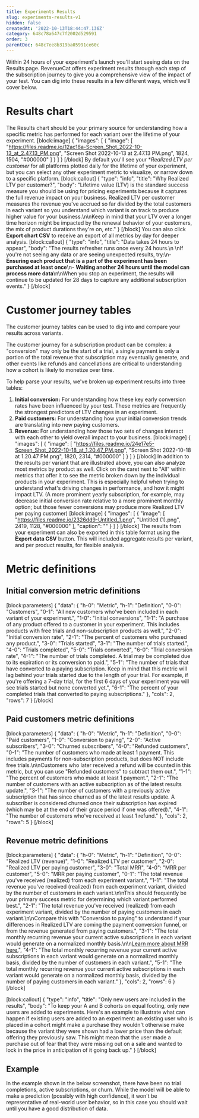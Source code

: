 ```yaml
---
title: Experiments Results
slug: experiments-results-v1
hidden: false
createdAt: '2022-10-13T18:44:47.136Z'
category: 648c78a647c7f2002d529591
order: 3
parentDoc: 648c7ee8b319ba05991ce60c
---
```

Within 24 hours of your experiment's launch you'll start seeing data on the Results page. RevenueCat offers experiment results through each step of the subscription journey to give you a comprehensive view of the impact of your test. You can dig into these results in a few different ways, which we'll cover below.

# Results chart

The Results chart should be your primary source for understanding how a specific metric has performed for each variant over the lifetime of your experiment.
[block:image]
{
  "images": [
    {
      "image": [
        "https://files.readme.io/12ac18a-Screen_Shot_2022-10-13_at_2.47.13_PM.png",
        "Screen Shot 2022-10-13 at 2.47.13 PM.png",
        1824,
        1504,
        "#000000"
      ]
    }
  ]
}
[/block]
By default you'll see your **Realized LTV per customer* for all platforms plotted daily for the lifetime of your experiment, but you can select any other experiment metric to visualize, or narrow down to a specific platform.
[block:callout]
{
  "type": "info",
  "title": "Why Realized LTV per customer?",
  "body": "Lifetime value (LTV) is the standard success measure you should be using for pricing experiments because it captures the full revenue impact on your business. Realized LTV per customer measures the revenue you've accrued so far divided by the total customers in each variant so you understand which variant is on track to produce higher value for your business.\n\nKeep in mind that your LTV over a longer time horizon might be impacted by the renewal behavior of your customers, the mix of product durations they're on, etc."
}
[/block]
You can also click **Export chart CSV** to receive an export of all metrics by day for deeper analysis. 
[block:callout]
{
  "type": "info",
  "title": "Data takes 24 hours to appear",
  "body": "The results refresher runs once every 24 hours.\n \nIf you're not seeing any data or are seeing unexpected results, try:\n- **Ensuring each product that is a part of the experiment has been purchased at least once**\n- **Waiting another 24 hours until the model can process more data**\n\nWhen you stop an experiment, the results will continue to be updated for 28 days to capture any additional subscription events."
}
[/block]
# Customer journey tables
The customer journey tables can be used to dig into and compare your results across variants. 

The customer journey for a subscription product can be complex: a "conversion" may only be the start of a trial, a single payment is only a portion of the total revenue that subscription may eventually generate, and other events like refunds and cancellations are critical to understanding how a cohort is likely to monetize over time.

To help parse your results, we've broken up experiment results into three tables:
1. **Initial conversion:** For understanding how these key early conversion rates have been influenced by your test. These metrics are frequently the strongest predictors of LTV changes in an experiment.
2. **Paid customers:** For understanding how your initial conversion trends are translating into new paying customers.
3. **Revenue:** For understanding how those two sets of changes interact with each other to yield overall impact to your business.
[block:image]
{
  "images": [
    {
      "image": [
        "https://files.readme.io/24e17e5-Screen_Shot_2022-10-18_at_1.20.47_PM.png",
        "Screen Shot 2022-10-18 at 1.20.47 PM.png",
        1820,
        2314,
        "#000000"
      ]
    }
  ]
}
[/block]
In addition to the results per variant that are illustrated above, you can also analyze most metrics by product as well. Click on the caret next to "All" within metrics that offer it to see the metric broken down by the individual products in your experiment. This is especially helpful when trying to understand what's driving changes in performance, and how it might impact LTV. (A more prominent yearly subscription, for example, may decrease initial conversion rate relative to a more prominent monthly option; but those fewer conversions may produce more Realized LTV per paying customer)
[block:image]
{
  "images": [
    {
      "image": [
        "https://files.readme.io/2326dd9-Untitled_1.png",
        "Untitled (1).png",
        2419,
        1128,
        "#000000"
      ],
      "caption": ""
    }
  ]
}
[/block]
The results from your experiment can also be exported in this table format using the **Export data CSV** button. This will included aggregate results per variant, and per product results, for flexible analysis.

# Metric definitions

## Initial conversion metric definitions
[block:parameters]
{
  "data": {
    "h-0": "Metric",
    "h-1": "Definition",
    "0-0": "Customers",
    "0-1": "All new customers who've been included in each variant of your experiment.",
    "1-0": "Initial conversions",
    "1-1": "A purchase of any product offered to a customer in your experiment. This includes products with free trials and non-subscription products as well.",
    "2-0": "Initial conversion rate",
    "2-1": "The percent of customers who purchased any product.",
    "3-0": "Trials started",
    "3-1": "The number of trials started.",
    "4-0": "Trials completed",
    "5-0": "Trials converted",
    "6-0": "Trial conversion rate",
    "4-1": "The number of trials completed. A trial may be completed due to its expiration or its conversion to paid.",
    "5-1": "The number of trials that have converted to a paying subscription. Keep in mind that this metric will lag behind your trials started due to the length of your trial. For example, if you're offering a 7-day trial, for the first 6 days of your experiment you will see trials started but none converted yet.",
    "6-1": "The percent of your completed trials that converted to paying subscriptions."
  },
  "cols": 2,
  "rows": 7
}
[/block]
## Paid customers metric definitions
[block:parameters]
{
  "data": {
    "h-0": "Metric",
    "h-1": "Definition",
    "0-0": "Paid customers",
    "1-0": "Conversion to paying",
    "2-0": "Active subscribers",
    "3-0": "Churned subscribers",
    "4-0": "Refunded customers",
    "0-1": "The number of customers who made at least 1 payment. This includes payments for non-subscription products, but does NOT include free trials.\n\nCustomers who later received a refund will be counted in this metric, but you can use \"Refunded customers\" to subtract them out.",
    "1-1": "The percent of customers who made at least 1 payment.",
    "2-1": "The number of customers with an active subscription as of the latest results update.",
    "3-1": "The number of customers with a previously active subscription that has since churned as of the latest results update. A subscriber is considered churned once their subscription has expired (which may be at the end of their grace period if one was offered).",
    "4-1": "The number of customers who've received at least 1 refund."
  },
  "cols": 2,
  "rows": 5
}
[/block]
## Revenue metric definitions
[block:parameters]
{
  "data": {
    "h-0": "Metric",
    "h-1": "Definition",
    "0-0": "Realized LTV (revenue)",
    "1-0": "Realized LTV per customer",
    "2-0": "Realized LTV per paying customer",
    "3-0": "Total MRR",
    "4-0": "MRR per customer",
    "5-0": "MRR per paying customer",
    "0-1": "The total revenue you've received (realized) from each experiment variant.",
    "1-1": "The total revenue you've received (realized) from each experiment variant, divided by the number of customers in each variant.\n\nThis should frequently be your primary success metric for determining which variant performed best.",
    "2-1": "The total revenue you've received (realized) from each experiment variant, divided by the number of paying customers in each variant.\n\nCompare this with \"Conversion to paying\" to understand if your differences in Realized LTV are coming the payment conversion funnel, or from the revenue generated from paying customers.",
    "3-1": "The total monthly recurring revenue your current active subscriptions in each variant would generate on a normalized monthly basis.\n\n[Learn more about MRR here.](https://www.revenuecat.com/docs/charts#monthly-recurring-revenue-mrr)",
    "4-1": "The total monthly recurring revenue your current active subscriptions in each variant would generate on a normalized monthly basis, divided by the number of customers in each variant.",
    "5-1": "The total monthly recurring revenue your current active subscriptions in each variant would generate on a normalized monthly basis, divided by the number of paying customers in each variant."
  },
  "cols": 2,
  "rows": 6
}
[/block]

[block:callout]
{
  "type": "info",
  "title": "Only new users are included in the results",
  "body": "To keep your A and B cohorts on equal footing, only new users are added to experiments. Here's an example to illustrate what can happen if existing users are added to an experiment: an existing user who is placed in a cohort might make a purchase they wouldn't otherwise make because the variant they were shown had a lower price than the default offering they previously saw. This might mean that the user made a purchase out of fear that they were missing out on a sale and wanted to lock in the price in anticipation of it going back up."
}
[/block]
## Example

In the example shown in the below screenshot, there have been no trial completions, active subscriptions, or churn. While the model will be able to make a prediction (possibly with high confidence), it won't be representative of real-world user behavior, so in this case you should wait until you have a good distribution of data.